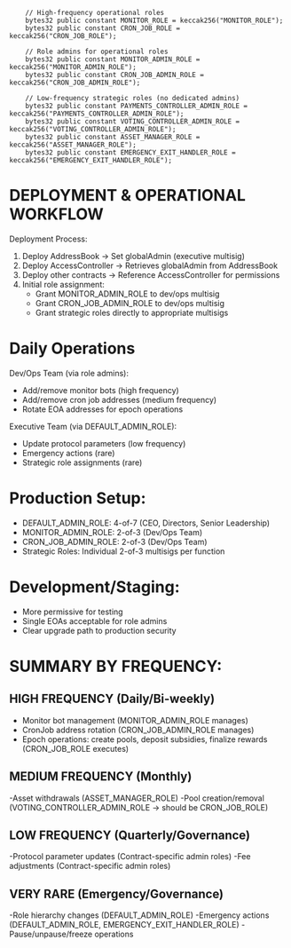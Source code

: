 ```solidity
    // High-frequency operational roles
    bytes32 public constant MONITOR_ROLE = keccak256("MONITOR_ROLE");
    bytes32 public constant CRON_JOB_ROLE = keccak256("CRON_JOB_ROLE");
    
    // Role admins for operational roles
    bytes32 public constant MONITOR_ADMIN_ROLE = keccak256("MONITOR_ADMIN_ROLE");
    bytes32 public constant CRON_JOB_ADMIN_ROLE = keccak256("CRON_JOB_ADMIN_ROLE");
    
    // Low-frequency strategic roles (no dedicated admins)
    bytes32 public constant PAYMENTS_CONTROLLER_ADMIN_ROLE = keccak256("PAYMENTS_CONTROLLER_ADMIN_ROLE");
    bytes32 public constant VOTING_CONTROLLER_ADMIN_ROLE = keccak256("VOTING_CONTROLLER_ADMIN_ROLE");
    bytes32 public constant ASSET_MANAGER_ROLE = keccak256("ASSET_MANAGER_ROLE");
    bytes32 public constant EMERGENCY_EXIT_HANDLER_ROLE = keccak256("EMERGENCY_EXIT_HANDLER_ROLE");
```

# DEPLOYMENT & OPERATIONAL WORKFLOW
Deployment Process:
1. Deploy AddressBook → Set globalAdmin (executive multisig)
2. Deploy AccessController → Retrieves globalAdmin from AddressBook
3. Deploy other contracts → Reference AccessController for permissions
4. Initial role assignment:
    - Grant MONITOR_ADMIN_ROLE to dev/ops multisig
    - Grant CRON_JOB_ADMIN_ROLE to dev/ops multisig
    - Grant strategic roles directly to appropriate multisigs

# Daily Operations
Dev/Ops Team (via role admins):
- Add/remove monitor bots (high frequency)
- Add/remove cron job addresses (medium frequency)
- Rotate EOA addresses for epoch operations

Executive Team (via DEFAULT_ADMIN_ROLE):
- Update protocol parameters (low frequency)
- Emergency actions (rare)
- Strategic role assignments (rare)

# Production Setup:
- DEFAULT_ADMIN_ROLE: 4-of-7 (CEO, Directors, Senior Leadership)
- MONITOR_ADMIN_ROLE: 2-of-3 (Dev/Ops Team)
- CRON_JOB_ADMIN_ROLE: 2-of-3 (Dev/Ops Team)
- Strategic Roles: Individual 2-of-3 multisigs per function

# Development/Staging:
- More permissive for testing
- Single EOAs acceptable for role admins
- Clear upgrade path to production security

# SUMMARY BY FREQUENCY:

## HIGH FREQUENCY (Daily/Bi-weekly)
- Monitor bot management (MONITOR_ADMIN_ROLE manages)
- CronJob address rotation (CRON_JOB_ADMIN_ROLE manages)
- Epoch operations: create pools, deposit subsidies, finalize rewards (CRON_JOB_ROLE executes)

## MEDIUM FREQUENCY (Monthly)
-Asset withdrawals (ASSET_MANAGER_ROLE)
-Pool creation/removal (VOTING_CONTROLLER_ADMIN_ROLE → should be CRON_JOB_ROLE)

## LOW FREQUENCY (Quarterly/Governance)
-Protocol parameter updates (Contract-specific admin roles)
-Fee adjustments (Contract-specific admin roles)

## VERY RARE (Emergency/Governance)
-Role hierarchy changes (DEFAULT_ADMIN_ROLE)
-Emergency actions (DEFAULT_ADMIN_ROLE, EMERGENCY_EXIT_HANDLER_ROLE)
-Pause/unpause/freeze operations